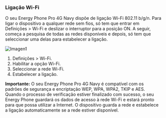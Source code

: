 ### Ligação Wi-Fi

O seu Energy Phone Pro 4G Navy dispõe de ligação Wi-Fi 802.11 b/g/n. Para ligar o dispositivo a qualquer rede sem fios, só tem que entrar em Definições > Wi-Fi e deslizar o interruptor para a posição ON. A seguir, começa a pesquisa de todas as redes disponíveis e depois, só tem que seleccionar uma delas para estabelecer a ligação.

![Imagen1](http://static.energysistem.com/images/manuals/42674/56e998fa918d2.jpg)

1. Definições > Wi-Fi.
2. Habilitar a opção Wi-Fi.
3. Seleccionar a rede Wi-Fi.
4. Estabelecer a ligação.

**Importante:** O seu Energy Phone Pro 4G Navy é compatível com os padrões de segurança e encriptação WEP, WPA, WPA2, TKIP e AES. Quando o processo de verificação estiver finalizado com sucesso, o seu Energy Phone guardará os dados de acesso à rede Wi-Fi e estará pronto para que possa utilizar a Internet. O dispositivo guarda a rede e estabelece a ligação automaticamente se a rede estiver disponível.
